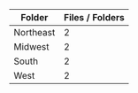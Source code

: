 | Folder    |   Files / Folders |
|-----------|-------------------|
| Northeast |                 2 |
| Midwest   |                 2 |
| South     |                 2 |
| West      |                 2 |